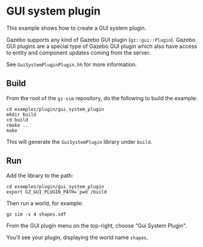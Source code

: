 # GUI system plugin

This example shows how to create a GUI system plugin.

Gazebo supports any kind of Gazebo GUI plugin
(`gz::gui::Plugin`). Gazebo GUI plugins are a special type of Gazebo
GUI plugin which also have access to entity and component updates coming from
the server.

See `GuiSystemPluginPlugin.hh` for more information.

## Build

From the root of the `gz-sim` repository, do the following to build the example:

~~~
cd examples/plugin/gui_system_plugin
mkdir build
cd build
cmake ..
make
~~~

This will generate the `GuiSystemPlugin` library under `build`.

## Run

Add the library to the path:

~~~
cd examples/plugin/gui_system_plugin
export GZ_GUI_PLUGIN_PATH=`pwd`/build
~~~

Then run a world, for example:

    gz sim -v 4 shapes.sdf

From the GUI plugin menu on the top-right, choose "Gui System Plugin".

You'll see your plugin, displaying the world name `shapes`.
